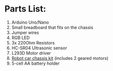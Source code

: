 # Parts List:

1. Arduino Uno/Nano
2. Small breadboard that fits on the chassis
3. Jumper wires
3. RGB LED
4. 3x 220Ohm Resistors
5. HC-SR04 Ultrasonic sensor
6. L293D Motor driver
7. [Robot car chassis kit][1] (includes 2 geared motors)
8. 5-cell AA battery holder


[1]:https://www.amazon.com/gp/product/B00K5OWHXO/ref=ppx_yo_dt_b_asin_title_o00_s00?ie=UTF8&psc=1